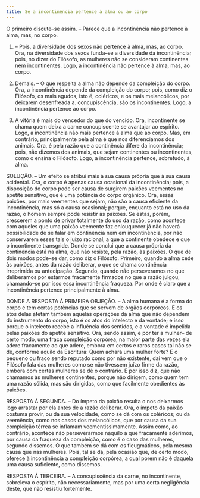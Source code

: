 ```yaml
---
title: Se a incontinência pertence à alma ou ao corpo
---
```


O primeiro discute–se assim. – Parece que a incontinência não pertence à alma, mas, no corpo.  

1. – Pois, a diversidade dos sexos não pertence à alma, mas, ao corpo. Ora, na diversidade dos sexos funda–se a diversidade da incontinência; pois, no dizer do Filósofo, as mulheres não se consideram continentes nem incontinentes. Logo, a incontinência não pertence à alma, mas, ao corpo.  

2. Demais. – O que respeita a alma não depende da compleição do corpo. Ora, a incontinência depende da compleição do corpo; pois, como diz o Filósofo, os mais agudos, isto é, coléricos, e os mais melancólicos, por deixarem desenfreada a. concupiscência, são os incontinentes. Logo, a incontinência pertence ao corpo.  

3. A vitória é mais do vencedor do que do vencido. Ora, incontinente se chama quem deixa a carne concupiscente se avantajar ao espírito. Logo, a incontinência não mais pertence à alma que ao corpo.  Mas, em contrário, principalmente pela alma é que nos diferenciamos dos animais. Ora, é pela razão que a continência difere da incontinência; pois, não dizemos dos animais, que sejam continentes ou incontinentes, como o ensina o Filósofo. Logo, a incontinência pertence, sobretudo, à alma.  

SOLUÇÃO. – Um efeito se atribui mais à sua causa própria que à sua causa acidental. Ora, o corpo é apenas causa ocasional da incontinência; pois, a disposição do corpo pode ser causa de surgirem paixões veementes no apetite sensitivo, que é uma potência do corpo orgânico. Ora, essas paixões, por mais veementes que sejam, não são a causa eficiente da incontinência, mas só a causa ocasional; porque, enquanto está no uso da razão, o homem sempre pode resistir às paixões. Se estas, porém, crescerem a ponto de privar totalmente do uso da razão, como acontece com aqueles que uma paixão veemente faz enlouquecer já não haverá possibilidade de se falar em continência nem em incontinência, por não conservarem esses tais o juízo racional, a que a continente obedece e que o incontinente transgride. Donde se conclui que a causa própria da continência está na alma, que não resiste, pela razão, às paixões. O que de dois modos pode–se dar, como diz o Filósofo. Primeiro, quando a alma cede às paixões, antes da razão deliberar, o que se chama continência irreprimida ou antecipação. Segundo, quando não perseveramos no que deliberamos por estarmos fracamente firmados no que a razão julgou, chamando–se por isso essa incontinência fraqueza. Por onde é claro que a incontinência pertence principalmente à alma.  

DONDE A RESPOSTA À PRIMEIRA OBJEÇÃO. – A alma humana é a forma do corpo e tem certas potências que se servem de órgãos corpóreos. E os atos delas afetam também aquelas operações da alma que não dependem do instrumento do corpo, isto é os atos do intelecto e da vontade; e isso porque o intelecto recebe a influência dos sentidos, e a vontade é impelida pelas paixões do apetite sensitivo. Ora, sendo assim, e por ter a mulher– de certo modo, uma fraca compleição corpórea, na maior parte das vezes ela adere fracamente ao que adere, embora em certos e raros casos tal não se dê, conforme aquilo da Escritura: Quem achará uma mulher forte? E o pequeno ou fraco sendo reputado como por não existente, daí vem que o Filósofo fala das mulheres como se não tivessem juízo firme da razão, embora com certas mulheres se dê o contrário. E por isso diz, que não chamamos às mulheres continentes, porque não dirigem, como quem tem uma razão sólida, mas são dirigidas, como que facilmente obedientes às paixões. 

RESPOSTA À SEGUNDA. – Do ímpeto da paixão resulta o nos deixarmos logo arrastar por ela antes de a razão deliberar. Ora, o ímpeto da paixão costuma provir, ou da sua velocidade, como se dá com os coléricos; ou da veemência, como nos casos dos melancólicos, que por causa da sua compleição térrea se inflamam veementissimamente. Assim como, ao contrário, acontece não perseverarmos naquilo a que fracamente aderimos, por causa da fraqueza da compleição, como é o caso das mulheres, segundo dissemos. O que também se dá com os fleugmáticos, pela mesma causa que nas mulheres. Pois, tal se dá, pela ocasião que, de certo modo, oferece à incontinência a compleição corpórea, a qual porem não é daquela uma causa suficiente, como dissemos.  

RESPOSTA À TERCEIRA. – A concupiscência da carne, no incontinente, sobreleva o espírito, não necessariamente, mas por uma certa negligência deste, que não resistiu fortemente.